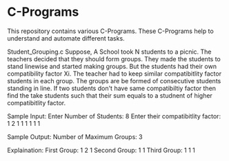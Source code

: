 # C-Programs
This repository contains various C-Programs. These C-Programs help to understand and automate different tasks.

Student_Grouping.c 
Suppose, A School took N students to a picnic. The teachers decided that they should form groups. They made the students to stand linewise and started making groups. But the students had their own compatibility factor Xi. The teacher had to keep similar compatibitlity factor students in each group. The groups are be formed of consecutive students standing in line. If two students don't have same compatibiltiy factor then find the take students such that their sum equals to a studnent of higher compatibitlity factor.

Sample Input:
Enter Number of Students: 8
Enter their compatibitlity factor: 1 2 1 1 1 1 1 1

Sample Output:
Number of Maximum Groups: 3

Explaination:
First Group: 1 2 1
Second Group: 1 1
Third Group: 1 1 1
